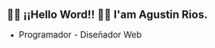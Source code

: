 ## 👋👋 ¡¡Hello Word!! 👋👋  I'am Agustin Rios.
* <big> Programador - Diseñador Web </big>

<!--
**agustinrios/agustinrios** is a ✨ _special_ ✨ repository because its `README.md` (this file) appears on your GitHub profile.

Here are some ideas to get you started:

- 🔭 I’m currently working on ...
- 🌱 I’m currently learning ...
- 👯 I’m looking to collaborate on ...
- 🤔 I’m looking for help with ...
- 💬 Ask me about ...
- 📫 How to reach me: ...
- 😄 Pronouns: ...
- ⚡ Fun fact: ...
-->
